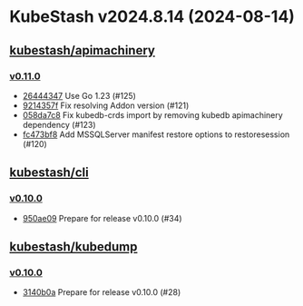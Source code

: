 # KubeStash v2024.8.14 (2024-08-14)


## [kubestash/apimachinery](https://github.com/kubestash/apimachinery)

### [v0.11.0](https://github.com/kubestash/apimachinery/releases/tag/v0.11.0)

- [26444347](https://github.com/kubestash/apimachinery/commit/26444347) Use Go 1.23 (#125)
- [9214357f](https://github.com/kubestash/apimachinery/commit/9214357f) Fix resolving Addon version (#121)
- [058da7c8](https://github.com/kubestash/apimachinery/commit/058da7c8) Fix kubedb-crds import by removing kubedb apimachinery dependency (#123)
- [fc473bf8](https://github.com/kubestash/apimachinery/commit/fc473bf8) Add MSSQLServer manifest restore options to restoresession (#120)



## [kubestash/cli](https://github.com/kubestash/cli)

### [v0.10.0](https://github.com/kubestash/cli/releases/tag/v0.10.0)

- [950ae09](https://github.com/kubestash/cli/commit/950ae09) Prepare for release v0.10.0 (#34)



## [kubestash/kubedump](https://github.com/kubestash/kubedump)

### [v0.10.0](https://github.com/kubestash/kubedump/releases/tag/v0.10.0)

- [3140b0a](https://github.com/kubestash/kubedump/commit/3140b0a) Prepare for release v0.10.0 (#28)



